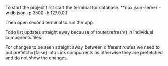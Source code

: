 To start the project first start the terminal for database.
**npx json-server -w db.json -p 3500 -h 127.0.0.1

Then open second terminal to run the app.

Todo list updates straight away because of  router.refresh() in individual components files.

For changes to be seen straight away between different routes we need to put prefetch={false} into Link components as otherwise they are prefetched and do not show the changes.